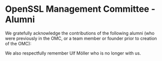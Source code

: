 # OpenSSL Management Committee - Alumni

We gratefully acknowledge the contributions of the following alumni (who
were previously in the OMC, or a team member or founder prior to
creation of the OMC):

<!--#include virtual="omc-alumni.inc" -->

We also respectfully remember Ulf Möller who is no longer with us.
